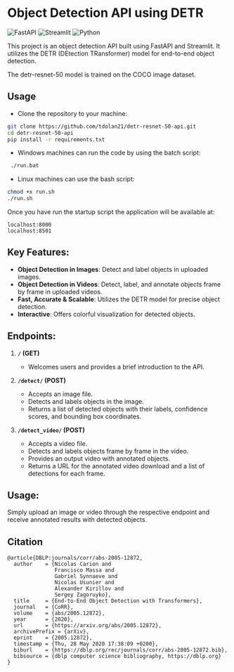 # Object Detection API using DETR

![FastAPI](https://img.shields.io/badge/FastAPI-005571?style=for-the-badge&logo=fastapi&logoColor=white)
![Streamlit](https://img.shields.io/badge/Streamlit-FF4B4B?style=for-the-badge&logo=streamlit&logoColor=white)
![Python](https://img.shields.io/badge/Python-3776AB?style=for-the-badge&logo=python&logoColor=white)

This project is an object detection API built using FastAPI and Streamlit. It utilizes the DETR (DEtection TRansformer) model for end-to-end object detection.

The detr-resnet-50 model is trained on the COCO image dataset.

## Usage

- Clone the repository to your machine:
```bash
git clone https://github.com/tdolan21/detr-resnet-50-api.git
cd detr-resnet-50-api
pip install -r requirements.txt
```
- Windows machines can run the code by using the batch script:

```bash
 ./run.bat
```
- Linux machines can use the bash script:

```bash
chmod +x run.sh
./run.sh
```

Once you have run the startup script the application will be available at:

```
localhost:8000
localhost:8501
```

## Key Features:
- **Object Detection in Images**: Detect and label objects in uploaded images.
- **Object Detection in Videos**: Detect, label, and annotate objects frame by frame in uploaded videos.
- **Fast, Accurate & Scalable**: Utilizes the DETR model for precise object detection.
- **Interactive**: Offers colorful visualization for detected objects.

## Endpoints:

1. **`/` (GET)**
    - Welcomes users and provides a brief introduction to the API.
    
2. **`/detect/` (POST)**
    - Accepts an image file.
    - Detects and labels objects in the image.
    - Returns a list of detected objects with their labels, confidence scores, and bounding box coordinates.
    
3. **`/detect_video/` (POST)**
    - Accepts a video file.
    - Detects and labels objects frame by frame in the video.
    - Provides an output video with annotated objects.
    - Returns a URL for the annotated video download and a list of detections for each frame.

## Usage:

Simply upload an image or video through the respective endpoint and receive annotated results with detected objects.


## Citation

```
@article{DBLP:journals/corr/abs-2005-12872,
  author    = {Nicolas Carion and
               Francisco Massa and
               Gabriel Synnaeve and
               Nicolas Usunier and
               Alexander Kirillov and
               Sergey Zagoruyko},
  title     = {End-to-End Object Detection with Transformers},
  journal   = {CoRR},
  volume    = {abs/2005.12872},
  year      = {2020},
  url       = {https://arxiv.org/abs/2005.12872},
  archivePrefix = {arXiv},
  eprint    = {2005.12872},
  timestamp = {Thu, 28 May 2020 17:38:09 +0200},
  biburl    = {https://dblp.org/rec/journals/corr/abs-2005-12872.bib},
  bibsource = {dblp computer science bibliography, https://dblp.org}
}

```
